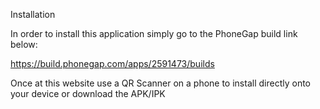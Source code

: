 Installation

In order to install this application simply go to the PhoneGap build link below: 

https://build.phonegap.com/apps/2591473/builds

Once at this website use a QR Scanner on a phone to install directly onto your device or download the APK/IPK
